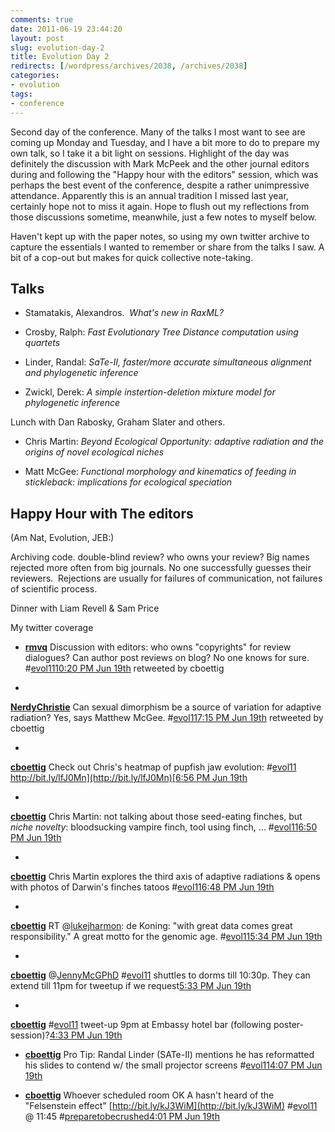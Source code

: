 ```yaml
---
comments: true
date: 2011-06-19 23:44:20
layout: post
slug: evolution-day-2
title: Evolution Day 2
redirects: [/wordpress/archives/2038, /archives/2038]
categories:
- evolution
tags:
- conference
---
```


Second day of the conference.  Many of the talks I most want to see are coming up Monday and Tuesday, and I have a bit more to do to prepare my own talk, so I take it a bit light on sessions.  Highlight of the day was definitely the discussion with Mark McPeek and the other journal editors during and following the "Happy hour with the editors" session, which was perhaps the best event of the conference, despite a rather unimpressive attendance.  Apparently this is an annual tradition I missed last year, certainly hope not to miss it again.  Hope to flush out my reflections from those discussions sometime, meanwhile, just a few notes to myself below.

Haven't kept up with the paper notes, so using my own twitter archive to capture the essentials I wanted to remember or share from the talks I saw.  A bit of a cop-out but makes for quick collective note-taking.


## Talks





	
  * Stamatakis, Alexandros.  _What's new in RaxML?_

	
  * Crosby, Ralph: _Fast Evolutionary Tree Distance computation using quartets_

	
  * Linder, Randal: _SaTe-II, faster/more accurate simultaneous alignment and phylogenetic inference_

	
  * Zwickl, Derek: _A simple instertion-deletion mixture model for phylogenetic inference_


Lunch with Dan Rabosky, Graham Slater and others.

	
  * Chris Martin: _Beyond Ecological Opportunity: adaptive radiation and the origins of novel ecological niches_

	
  * Matt McGee: _Functional morphology and kinematics of feeding in stickleback: implications for ecological speciation_




## Happy Hour with The editors


(Am Nat, Evolution, JEB:)

Archiving code. double-blind review? who owns your review? Big names rejected more often from big journals. No one successfully guesses their reviewers.  Rejections are usually for failures of communication, not failures of scientific process.

Dinner with Liam Revell & Sam Price


My twitter coverage






	
  * **[rmvq](http://twitter.com/rmvq)** Discussion with editors: who owns "copyrights" for review dialogues? Can author post reviews on blog? No one knows for sure. #[evol11](http://search.twitter.com/search?q=%23evol11)[10:20 PM Jun 19th](http://twitter.com/rmvq/status/82573450471940096) retweeted by cboettig

	
  * 





**[NerdyChristie](http://twitter.com/NerdyChristie)** Can sexual dimorphism be a source of variation for adaptive radiation? Yes, says Matthew McGee. #[evol11](http://search.twitter.com/search?q=%23evol11)[7:15 PM Jun 19th](http://twitter.com/NerdyChristie/status/82526909363265537) retweeted by cboettig





	
  * 





**[cboettig](http://twitter.com/cboettig)** Check out Chris's heatmap of pupfish jaw evolution: #[evol11](http://search.twitter.com/search?q=%23evol11) [http://bit.ly/lfJ0Mn](http://bit.ly/lfJ0Mn)[6:56 PM Jun 19th](http://twitter.com/cboettig/status/82522109401763841)





	
  * 





**[cboettig](http://twitter.com/cboettig)** Chris Martin: not talking about those seed-eating finches, but *niche novelty*: bloodsucking vampire finch, tool using finch, ... #[evol11](http://search.twitter.com/search?q=%23evol11)[6:50 PM Jun 19th](http://twitter.com/cboettig/status/82520612345626625)





	
  * 





**[cboettig](http://twitter.com/cboettig)** Chris Martin explores the third axis of adaptive radiations & opens with photos of Darwin's finches tatoos #[evol11](http://search.twitter.com/search?q=%23evol11)[6:48 PM Jun 19th](http://twitter.com/cboettig/status/82520073851502592)





	
  * 





**[cboettig](http://twitter.com/cboettig)** RT @[lukejharmon](http://twitter.com/lukejharmon): de Koning: "with great data comes great responsibility." A great motto for the genomic age. #[evol11](http://search.twitter.com/search?q=%23evol11)[5:34 PM Jun 19th](http://twitter.com/cboettig/status/82501568250920960)





	
  * 





**[cboettig](http://twitter.com/cboettig)** @[JennyMcGPhD](http://twitter.com/JennyMcGPhD) #[evol11](http://search.twitter.com/search?q=%23evol11) shuttles to dorms till 10:30p. They can extend till 11pm for tweetup if we request[5:33 PM Jun 19th](http://twitter.com/cboettig/status/82501194257412096)





	
  * 





**[cboettig](http://twitter.com/cboettig)** #[evol11](http://search.twitter.com/search?q=%23evol11) tweet-up 9pm at Embassy hotel bar (following poster-session)?[4:33 PM Jun 19th](http://twitter.com/cboettig/status/82486161074954240)





	
  * **[cboettig](http://twitter.com/cboettig)** Pro Tip: Randal Linder (SATe-II) mentions he has reformatted his slides to contend w/ the small projector screens #[evol11](http://search.twitter.com/search?q=%23evol11)[4:07 PM Jun 19th](http://twitter.com/cboettig/status/82479704858312704)



	
  * **[cboettig](http://twitter.com/cboettig)** Whoever scheduled room OK A hasn't heard of the "Felsenstein effect" [http://bit.ly/kJ3WiM](http://bit.ly/kJ3WiM) #[evol11](http://search.twitter.com/search?q=%23evol11) @ 11:45 #[preparetobecrushed](http://search.twitter.com/search?q=%23preparetobecrushed)[4:01 PM Jun 19th](http://twitter.com/cboettig/status/82478039090479104)


